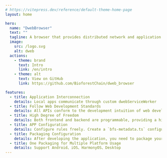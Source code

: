 ```yaml
---
# https://vitepress.dev/reference/default-theme-home-page
layout: home

hero:
  name: "DwebBrowser"
  text: ""
  tagline: A browser that provides distributed network and application attachment.。
  image:
    src: /logo.svg
    alt: dweb
  actions:
    - theme: brand
      text: Intro
      link: /en/intro
    - theme: alt
      text: View on GitHub
      link: https://github.com/BioforestChain/dweb_browser

features:
  - title: Application Interconnection
    details: Local apps communicate through custom dwebServiceWorker
  - title: Follow Web Development Standards
    details: All APIs conform to the development intuition of web developers and adhere to web standards
  - title: High Degree of Freedom
    details: Both frontend and backend are programmable, providing a high degree of coding freedom
  - title: APP Configuration
    details: Configure rules freely. Create a `bfs-metadata.ts` configuration file in your backend root directory. For more details, refer to the backend configuration
  - title: Packaging Configuration
    details: After developing the application, you need to package your frontend and backend applications into a `xxxx.zip` file and upload it anywhere
  - title: One Packaging for Multiple Platform Usage
    details: Support Android、iOS、HarmonyOS、Desktop
---
```


